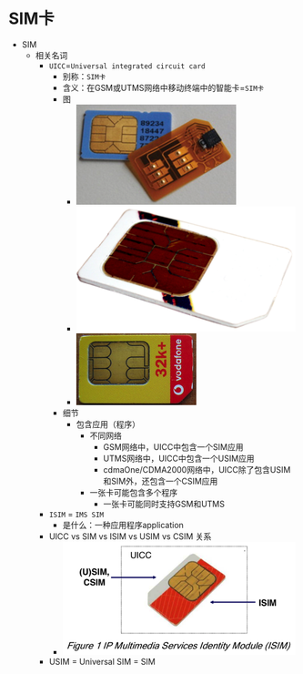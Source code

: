 # SIM卡

* SIM
  * 相关名词
    * `UICC`=`Universal integrated circuit card`
        * 别称：`SIM卡`
      * 含义：在GSM或UTMS网络中移动终端中的智能卡=`SIM卡`
      * 图
        * ![sim_card_example_1](../../../assets/img/sim_card_example_1.png)
        * ![sim_card_example_2](../../../assets/img/sim_card_example_2.png)
        * ![sim_card_example_3](../../../assets/img/sim_card_example_3.png)
      * 细节
        * 包含应用（程序）
          * 不同网络
            * GSM网络中，UICC中包含一个SIM应用
            * UTMS网络中，UICC中包含一个USIM应用
            *  cdmaOne/CDMA2000网络中，UICC除了包含USIM和SIM外，还包含一个CSIM应用
          * 一张卡可能包含多个程序
            * 一张卡可能同时支持GSM和UTMS
    * `ISIM` = `IMS SIM`
      * 是什么：一种应用程序application
    * UICC vs SIM vs ISIM vs USIM vs CSIM 关系
      * ![uicc_sim_isim_usim_csim](../../../assets/img/uicc_sim_isim_usim_csim.png)
    * USIM = Universal SIM = SIM
